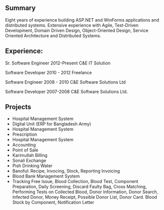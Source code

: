## Summary

Eight years of experience building ASP.NET and WinForms applications and distributed systems. Extensive experience with Agile, Test-Driven Development, Domain Driven Design, Object-Oriented Design, Service Oriented Architecture and Distributed Systems. 

## Experience:

Sr. Software Engineer
2012-Present
C&E IT Solution

Software Developer
2010 - 2012
Freelance

Software Engineer
2008 - 2010
C&E Software Solutions Ltd

Software Developer
2007-2008
C&E Software Solutions Ltd.

## Projects

- Hospital Management System
- Digital Unit (ERP for Bangladesh Army)
- Hospital Management System
- Prescription
- Hospital Management System
- Accounting
- Point of Sale
- Karimullah Billing
- Sonali Exchange
- Pish Drinking Water
- Banoful: Recipe, Invocing, Stock, Reporting
  Invoicing
- Blood Bank Management System
- Tracking Free Issue,  Blood Collection, Blood Test, Component Preparation, Daily Screening,  Discard Faulty Bag, Cross Matching, Performing Tests on Collected Blood,  Donor Information, Donor Search, Infected Donor, Money Receipt, Possible Donor List, Donor Card.  Blood Stock by Component, Notification Letter

